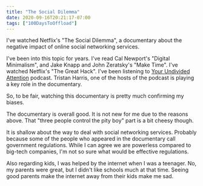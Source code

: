 ```yaml
---
title: "The Social Dilemma"
date: 2020-09-16T20:21:17-07:00
tags: ["100DaysToOffload"]
---
```

I've watched Netflix's "The Social Dilemma", a documentary about the negative impact of online social networking services.

I've been into this topic for years. I've read Cal Newport's "Digital Minimalism", and Jake Knapp and John Zeratsky's "Make Time". I've watched Netflix's "The Great Hack". I've been listening to [Your Undivided Attention](https://blog.8-p.info/en/2020/09/02/your-undivided-attention/) podcast. Tristan Harris, one of the hosts of the podcast is playing a key role in the documentary.

So, to be fair, watching this documentary is pretty much confirming my biases.

The documentary is overall good. It is not new for me due to the reasons above. That "three people control the pity boy" part is a bit cheesy though.

It is shallow about the way to deal with social networking services. Probably because some of the people who appeared in the documentary call government regulations. While I can agree we are powerless compared to big-tech companies, I'm not so sure what would be effective regulations.

Also regarding kids, I was helped by the internet when I was a teenager. No, my parents were great, but I didn't like schools much at that time. Seeing good parents make the internet away from their kids make me sad.
